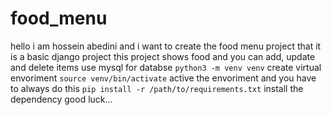 # food_menu
hello i am hossein abedini and i want to create the food menu project that it is a basic django project
this project shows food and you can add, update and delete items
use mysql for databse
`python3 -m venv venv` create virtual envoriment
`source venv/bin/activate` active the envoriment and you have to always do this
`pip install -r /path/to/requirements.txt` install the dependency
good luck...
